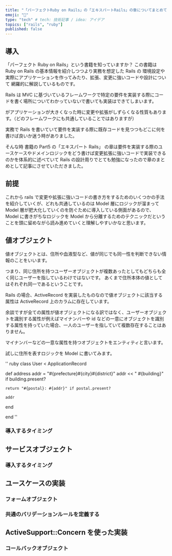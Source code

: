 ```yaml
---
title: "「パーフェクトRuby on Rails」の「エキスパートRails」の章についてまとめてみた"
emoji: "📌"
type: "tech" # tech: 技術記事 / idea: アイデア
topics: ["rails", "ruby"]
published: false
---
```


## 導入

「パーフェクト Ruby on Rails」という書籍を知っていますか？
この書籍は Ruby on Rails の基本情報を紹介しつつより実務を想定した Rails の
環境設定や実際にアプリケーションを作ってみたり、拡張、変更に強いコードや設計について
網羅的に解説しているものです。

Rails は MVC に基づいているフレームワークで特定の要件を実装する際にコードを書く場所についてわかっていないで書いても実装はできてしまいます。

がアプリケーションが大きくなった時に変更や拡張がしずらくなる性質もあります。（どのフレームワークにも共通していることではありますが）

実務で Rails を書いていて要件を実装する際に既存コードを見つつもどこに何を書けば良いか迷う時がありました。

そんな時 書籍の Part5 の「エキスパート Rails」 の章は要件を実装する際のユースケースやドメインロジックをどう書けば変更拡張に強いコードで実装できるのかを体系的に述べていて Rails の設計周りでとても勉強になったので章のまとめとして記事にさせていただきました。

## 前提

これから rails で変更や拡張に強いコードの書き方をするためのいくつかの手法を紹介していくが、どれも共通しているのは Model 層にロジックが溜まって Model 層が肥大化していくのを防ぐために導入している側面があるので、Model に書きがちなロジックを Model から分離するためのテクニックだということを頭に留めながら読み進めていくと理解しやすいかなと思います。

## 値オブジェクト

値オブジェクトとは、住所や血液型など、値が同じでも同一性を判断できない情報のことをいいます。

つまり、同じ住所を持つユーザーオブジェクトが複数あったとしてもどちらも全く同じユーザーを指しているわけではないです。
あくまで住所本体の値としてはそれぞれ同一であるということです。

Rails の場合、ActiveRecord を実装したものなので値オブジェクトに該当する属性は ActiveRecord 上のカラムに存在しています。

余談ですが全ての属性が値オブジェクトになる訳ではなく、ユーザーオブジェクトを識別する属性が例えばマイナンバーや id などの一意にオブジェクトを識別する属性を持っていた場合、一人のユーザーを指していて複数存在することはありません。

マイナンバーなどの一意な属性を持つオブジェクトをエンティティと言います。

試しに住所を表すロジックを Model に書いてみます。

'' ruby
class User < ApplicationRecord

def address
addr = "#{prefecture}#{city}#{district}"
addr << " #{building}" if building.present?

    return "#{postal}: #{addr}" if postal.present?

    addr

end

end
''

### 導入するタイミング

## サービスオブジェクト

### 導入するタイミング

## ユースケースの実装

### フォームオブジェクト

### 共通のバリデーションルールを定義する

## ActiveSupport::Concern を使った実装

### コールバックオブジェクト
